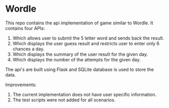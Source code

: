 # Wordle
This repo contains the api implementation of game similar to Wordle.
It contains four APIs:
1. Which allows user to submit the 5 letter word and sends back the result.
2. Which displays the user guess result and restricts user to enter only 6 chances a day.
3. Which displays the summary of the user result for the given day.
4. Which displays the number of the attempts for the given day.

The api's are built using Flask and SQLite database is used to store the data.

Improvements:
1. The current implementation does not have user specific information.
2. The test scripts were not added for all scenarios.
